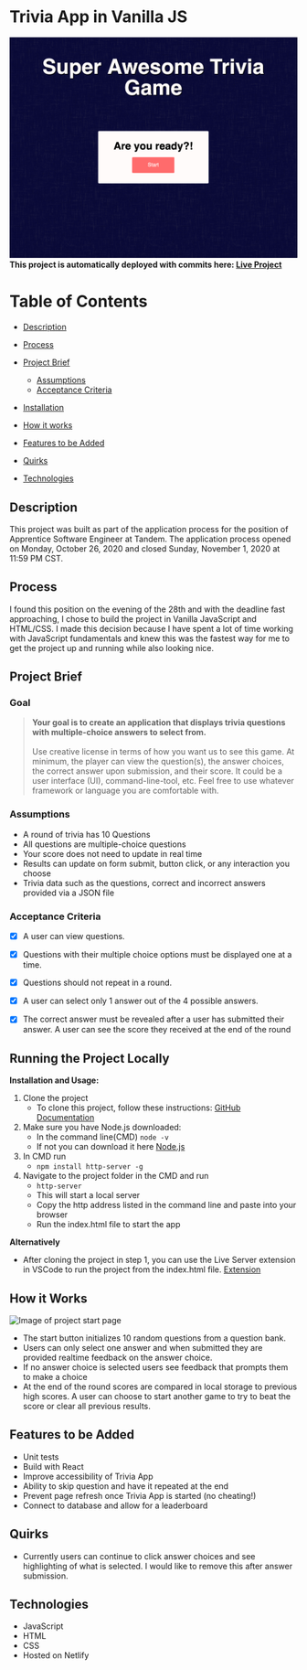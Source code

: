# Trivia App in Vanilla JS
![Image of project start page](./projectImages/startpage.png)
**This project is automatically deployed with commits here: [Live Project](https://elastic-curie-7b6550.netlify.app/)**

# Table of Contents
- [Description](#Description)
- [Process](#Process)
- [Project Brief ](#goal)
    * [Assumptions](#Assumptions)
    * [Acceptance Criteria](#Acceptance-Criteria)

- [Installation](#Running)
- [How it works](#How-it-Works)
- [Features to be Added](#Features-to-be-Added)
- [Quirks](#Quirks)
- [Technologies](#Technologies)





## Description
This project was built as part of the application process for the position of Apprentice Software Engineer at Tandem. The application process opened on Monday, October 26, 2020 and closed Sunday, November 1, 2020 at 11:59 PM CST. 

## Process
I found this position on the evening of the 28th and with the deadline fast approaching, I chose to build the project in Vanilla JavaScript and HTML/CSS. I made this decision because I have spent a lot of time working with JavaScript fundamentals and knew this was the fastest way for me to get the project up and running while also looking nice.

## Project Brief
### Goal
> **Your goal is to create an application that displays trivia questions with multiple-choice answers to select from.**<br><br>
> Use creative license in terms of how you want us to see this game. At minimum, the player can view the question(s), the answer choices, the correct answer upon submission, and their score. It could be a user interface (UI), command-line-tool, etc. Feel free to use whatever framework or language you are comfortable with.

### Assumptions
- A round of trivia has 10 Questions
- All questions are multiple-choice questions
- Your score does not need to update in real time
- Results can update on form submit, button click, or any interaction you choose
- Trivia data such as the questions, correct and incorrect answers provided via a JSON file
### Acceptance Criteria
- [X] A user can view questions.
- [X] Questions with their multiple choice options must be displayed one at a time. 
- [X] Questions should not repeat in a round.
- [X] A user can select only 1 answer out of the 4 possible answers.
- [X] The correct answer must be revealed after a user has submitted their answer. A user can see the score they received at the end of the round


## Running the Project Locally

**Installation and Usage:**
1. Clone the project
    - To clone this project, follow these instructions: [GitHub Documentation](https://docs.github.com/en/free-pro-team@latest/github/creating-cloning-and-archiving-repositories/cloning-a-repository)
2. Make sure you have Node.js downloaded: 
    - In the command line(CMD) `node -v`
    - If not you can download it here [Node.js](https://nodejs.org/en/download/)
3. In CMD run
     - `npm install http-server -g`
4. Navigate to the project folder in the CMD and run
    - `http-server`
    - This will start a local server
    - Copy the http address listed in the command line and paste into your browser
    - Run the index.html file to start the app

**Alternatively**
- After cloning the project in step 1, you can use the Live Server extension in VSCode to run the project from the index.html file. [Extension](https://marketplace.visualstudio.com/items?itemName=ritwickdey.LiveServer)

## How it Works
![Image of project start page](./projectImages/triviaInAction.gif)
- The start button initializes 10 random questions from a question bank. 
- Users can only select one answer and when submitted they are provided realtime feedback on the answer choice.
- If no answer choice is selected users see feedback that prompts them to make a choice
- At the end of the round scores are compared in local storage to previous high scores. A user can choose to start another game to try to beat the score or clear all previous results.

## Features to be Added

- Unit tests
- Build with React
- Improve accessibility of Trivia App 
- Ability to skip question and have it repeated at the end
- Prevent page refresh once Trivia App is started (no cheating!)
- Connect to database and allow for a leaderboard 

## Quirks
- Currently users can continue to click answer choices and see highlighting of what is selected. I would like to remove this after answer submission. 

## Technologies
- JavaScript
- HTML
- CSS
- Hosted on Netlify
